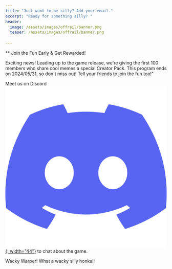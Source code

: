 ```yaml
---
title: "Just want to be silly? Add your email."
excerpt: "Ready for something silly? "
header:
  image: /assets/images/offrail/banner.png
  teaser: /assets/images/offrail/banner.png

---
```


** Join the Fun Early & Get Rewarded!

Exciting news! Leading up to the game release, we're giving the first 100 members who share cool memes a special Creator Pack. This program ends on 2024/05/31, so don't miss out! Tell your friends to join the fun too!"

Meet us on Discord [![Discord](/assets/images/discord.svg){: width="44"}](https://discord.gg/SShz2reFyN) to chat about the game. 

Wacky Warper! What a wacky silly honkai!


